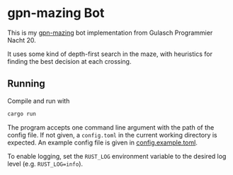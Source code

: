 # gpn-mazing Bot

This is my [gpn-mazing](https://github.com/freehuntx/gpn-mazing) bot implementation from Gulasch Programmier Nacht 20.

It uses some kind of depth-first search in the maze, with heuristics for finding the best decision at each crossing.


## Running

Compile and run with
```bash
cargo run
```

The program accepts one command line argument with the path of the config file.
If not given, a `config.toml` in the current working directory is expected.
An example config file is given in [config.example.toml](config.example.toml).

To enable logging, set the `RUST_LOG` environment variable to the desired log level (e.g. `RUST_LOG=info`).
